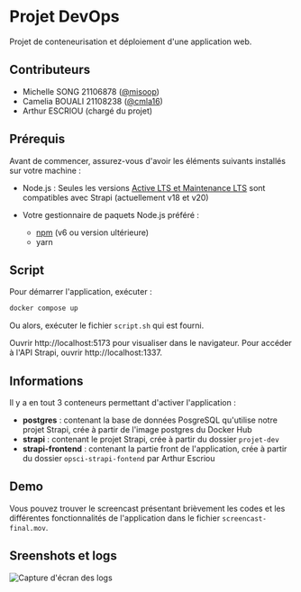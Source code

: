# Projet DevOps


Projet de conteneurisation et déploiement d'une application web.


## Contributeurs

- Michelle SONG 21106878 ([@misoop](https://github.com/misoop))
- Camelia BOUALI 21108238 ([@cmla16](https://github.com/cmla16))
- Arthur ESCRIOU (chargé du projet)


## Prérequis

Avant de commencer, assurez-vous d'avoir les éléments suivants installés sur votre machine :

- Node.js : Seules les versions [Active LTS et Maintenance LTS](https://nodejs.org/en/about/previous-releases) sont compatibles avec Strapi (actuellement v18 et v20)

- Votre gestionnaire de paquets Node.js préféré :
    - [npm](https://docs.npmjs.com/cli/v6/commands/npm-install) (v6 ou version ultérieure)
    - yarn



## Script

Pour démarrer l'application, exécuter : 

```bash
docker compose up
```

Ou alors, exécuter le fichier `script.sh` qui est fourni.

Ouvrir http://localhost:5173 pour visualiser dans le navigateur.
Pour accéder à l'API Strapi, ouvrir http://localhost:1337.


## Informations

Il y a en tout 3 conteneurs permettant d'activer l'application :
- **postgres** : contenant la base de données PosgreSQL qu'utilise notre projet Strapi, crée à partir de l'image postgres du Docker Hub
- **strapi** : contenant le projet Strapi, crée à partir du dossier `projet-dev`
- **strapi-frontend** : contenant la partie front de l'application, crée à partir du dossier `opsci-strapi-fontend` par Arthur Escriou


## Demo

Vous pouvez trouver le screencast présentant brièvement les codes et les différentes fonctionnalités de l'application dans le fichier `screencast-final.mov`.


## Sreenshots et logs

![Capture d'écran des logs](logs.png)
